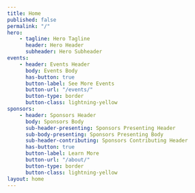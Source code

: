 ```yaml
---
title: Home
published: false
permalink: "/"
hero:
    - tagline: Hero Tagline
      header: Hero Header
      subheader: Hero Subheader
events:
    - header: Events Header
      body: Events Body
      has-button: true
      button-label: See More Events
      button-url: "/events/"
      button-type: border
      button-class: lightning-yellow
sponsors:
    - header: Sponsors Header
      body: Sponsors Body
      sub-header-presenting: Sponsors Presenting Header
      sub-body-presenting: Sponsors Presenting Body
      sub-header-contributing: Sponsors Contributing Header
      has-button: true
      button-label: Learn More
      button-url: "/about/"
      button-type: border
      button-class: lightning-yellow
layout: home
---
```

